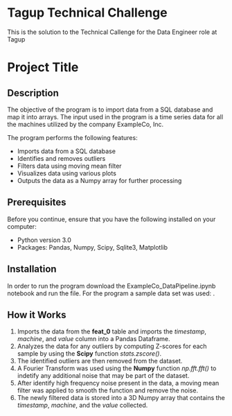 # Tagup Technical Challenge
This is the solution to the Technical Callenge for the Data Engineer role at Tagup
# Project Title

## Description
The objective of the program is to import data from a SQL database and map it into arrays. The input used in the program is a time series data for all the machines utilized by the company ExampleCo, Inc. 

The program performs the following features:
* Imports data from a SQL database
* Identifies and removes outliers
* Filters data using moving mean filter
* Visualizes data using various plots
* Outputs the data as a Numpy array for further processing

## Prerequisites
Before you continue, ensure that you have the following installed on your computer:
* Python version 3.0
* Packages: Pandas, Numpy, Scipy, Sqlite3, Matplotlib

## Installation
In order to run the program download the ExampleCo_DataPipeline.ipynb notebook and run the file. For the program a sample data set was used: . 

## How it Works
1. Imports the data from the **feat_0** table and imports the *timestamp*, *machine*, and *value* column into a Pandas Dataframe.
2. Analyzes the data for any outliers by computing Z-scores for each sample by using the **Scipy** function *stats.zscore()*.
3. The identified outliers are then removed from the dataset.
4. A Fourier Transform was used using the **Numpy** function *np.fft.fft()* to indetify any additional noise that may be part of the dataset.
5. After identify high frequency noise present in the data, a moving mean filter was applied to smooth the function and remove the noise.
6. The newly filtered data is stored into a 3D Numpy array that contains the *timestamp*, *machine*, and the *value* collected. 
